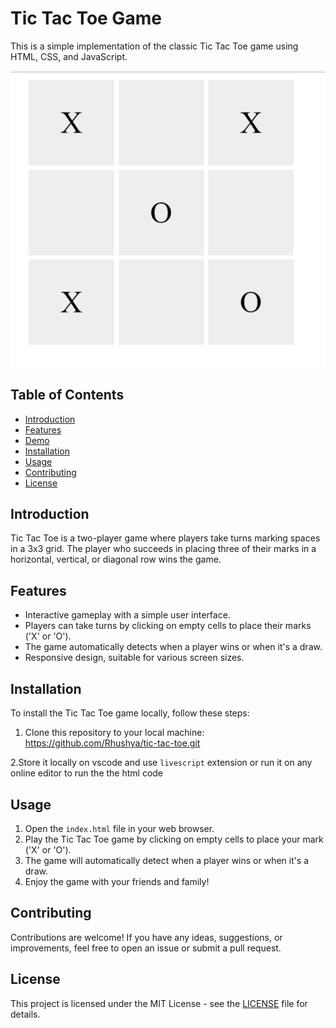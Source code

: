 # Tic Tac Toe Game

This is a simple implementation of the classic Tic Tac Toe game using HTML, CSS, and JavaScript.

![Tic Tac Toe Gameplay](images/game_image.png)

## Table of Contents

- [Introduction](#introduction)
- [Features](#features)
- [Demo](#demo)
- [Installation](#installation)
- [Usage](#usage)
- [Contributing](#contributing)
- [License](#license)

## Introduction

Tic Tac Toe is a two-player game where players take turns marking spaces in a 3x3 grid. The player who succeeds in placing three of their marks in a horizontal, vertical, or diagonal row wins the game.

## Features

- Interactive gameplay with a simple user interface.
- Players can take turns by clicking on empty cells to place their marks ('X' or 'O').
- The game automatically detects when a player wins or when it's a draw.
- Responsive design, suitable for various screen sizes.


## Installation

To install the Tic Tac Toe game locally, follow these steps:

1. Clone this repository to your local machine:
        <br>https://github.com/Rhushya/tic-tac-toe.git</br>

        
2.Store it locally on vscode and use ```livescript``` extension  or run it on any online editor   to run the the html code 



##  Usage

1. Open the `index.html` file in your web browser.
2. Play the Tic Tac Toe game by clicking on empty cells to place your mark ('X' or 'O').
3. The game will automatically detect when a player wins or when it's a draw.
4. Enjoy the game with your friends and family!

## Contributing

Contributions are welcome! If you have any ideas, suggestions, or improvements, feel free to open an issue or submit a pull request.

## License

This project is licensed under the MIT License - see the [LICENSE](LICENSE) file for details.
    
